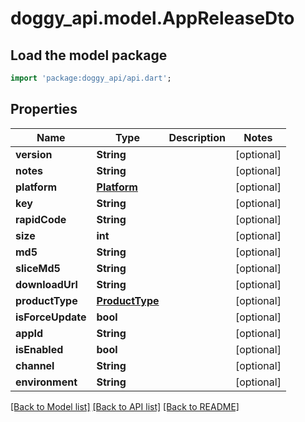 # doggy_api.model.AppReleaseDto

## Load the model package
```dart
import 'package:doggy_api/api.dart';
```

## Properties
Name | Type | Description | Notes
------------ | ------------- | ------------- | -------------
**version** | **String** |  | [optional] 
**notes** | **String** |  | [optional] 
**platform** | [**Platform**](Platform.md) |  | [optional] 
**key** | **String** |  | [optional] 
**rapidCode** | **String** |  | [optional] 
**size** | **int** |  | [optional] 
**md5** | **String** |  | [optional] 
**sliceMd5** | **String** |  | [optional] 
**downloadUrl** | **String** |  | [optional] 
**productType** | [**ProductType**](ProductType.md) |  | [optional] 
**isForceUpdate** | **bool** |  | [optional] 
**appId** | **String** |  | [optional] 
**isEnabled** | **bool** |  | [optional] 
**channel** | **String** |  | [optional] 
**environment** | **String** |  | [optional] 

[[Back to Model list]](../README.md#documentation-for-models) [[Back to API list]](../README.md#documentation-for-api-endpoints) [[Back to README]](../README.md)


